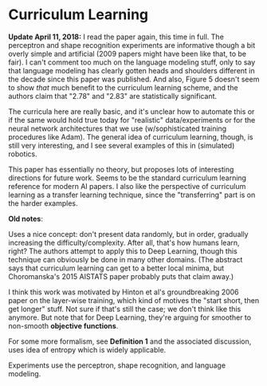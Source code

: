 # Curriculum Learning

**Update April 11, 2018:** I read the paper again, this time in full. The
perceptron and shape recognition experiments are informative though a bit overly
simple and artificial (2009 papers might have been like that, to be fair).  I
can't comment too much on the language modeling stuff, only to say that language
modeling has clearly gotten heads and shoulders different in the decade since
this paper was published. And also, Figure 5 doesn't seem to show *that* much
benefit to the curriculum learning scheme, and the authors claim that "2.78" and
"2.83" are statistically significant.

The curricula here are really basic, and it's unclear how to automate this or if
the same would hold true today for "realistic" data/experiments or for the
neural network architectures that we use (w/sophisticated training procedures
like Adam). The general idea of curriculum learning, though, is still very
interesting, and I see several examples of this in (simulated) robotics. 

This paper has essentially no theory, but proposes lots of interesting
directions for future work. Seems to be the standard curriculum learning
reference for modern AI papers. I also like the perspective of curriculum
learning as a transfer learning technique, since the "transferring" part is on
the harder examples.

**Old notes**:

Uses a nice concept: don't present data randomly, but in order, gradually
increasing the difficulty/complexity. After all, that's how humans learn, right?
The authors attempt to apply this to Deep Learning, though this technique can
obviously be done in many other domains. (The abstract says that curriculum
learning can get to a better local minima, but Choromanska's 2015 AISTATS paper
probably puts that claim away.)

I think this work was motivated by Hinton et al's groundbreaking 2006 paper on
the layer-wise training, which kind of motives the "start short, then get
longer" stuff. Not sure if that's still the case; we don't think like this
anymore. But note that for Deep Learning, they're arguing for smoother to
non-smooth **objective functions**.

For some more formalism, see **Definition 1** and the associated discussion,
uses idea of entropy which is widely applicable.

Experiments use the perceptron, shape recognition, and language modeling.
